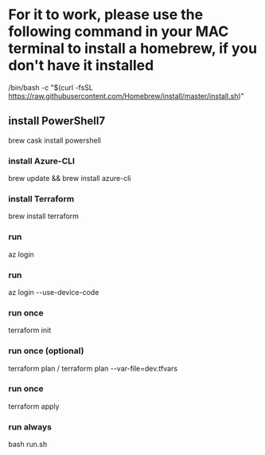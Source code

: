# For it to work, please use the following command in your MAC terminal to install a homebrew, if you don't have it installed 
/bin/bash -c "$(curl -fsSL https://raw.githubusercontent.com/Homebrew/install/master/install.sh)"

## install PowerShell7
brew cask install powershell

### install Azure-CLI
brew update && brew install azure-cli

### install Terraform
brew install terraform

### run
az login 

### run
az login --use-device-code 

### run once
terraform init 

### run once (optional) 
terraform plan  /  terraform plan --var-file=dev.tfvars 

### run once 
terraform apply 

### run always 
bash run.sh 
